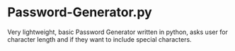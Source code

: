 # Password-Generator.py
Very lightweight, basic Password Generator written in python, asks user for character length and if they want to include special characters.
